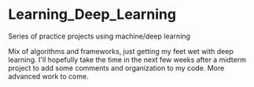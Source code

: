 # Learning_Deep_Learning
Series of practice projects using machine/deep learning

Mix of algorithms and frameworks, just getting my feet wet with deep learning. I'll hopefully take the time in the next few weeks after a midterm project to add some comments and organization to my code. More advanced work to come.
